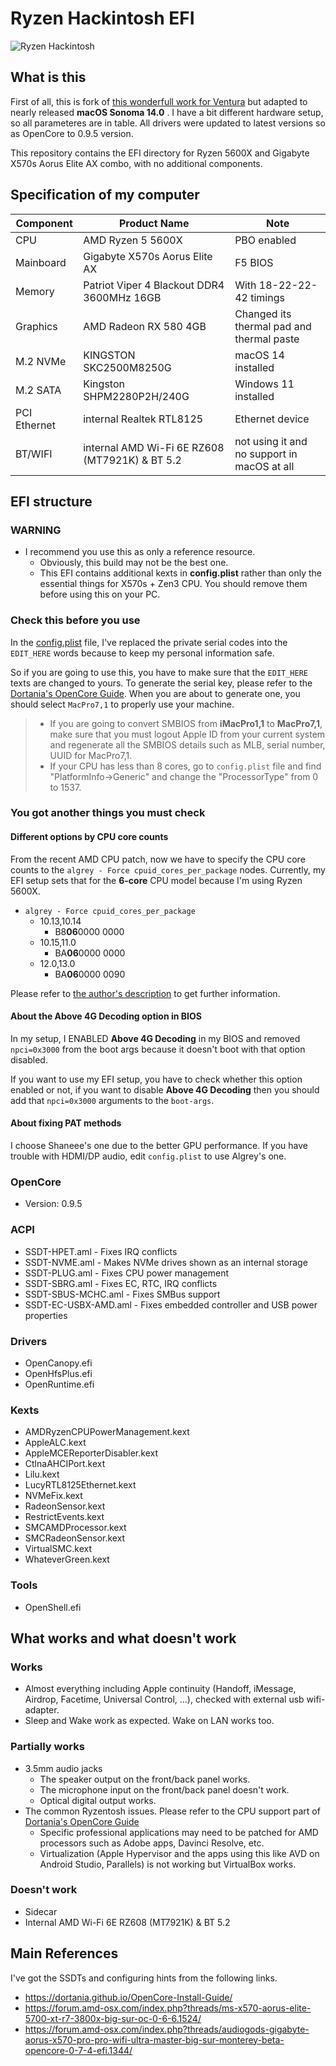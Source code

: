 # Ryzen Hackintosh EFI

![Ryzen Hackintosh](docs/hackintosh_macos_sonoma.png)

## What is this

First of all, this is fork of [this wonderfull work for Ventura](https://github.com/awesometic/hackintosh-gigabyte-x570-aorus-elite/) but adаpted to nearly released **macOS Sonoma 14.0** .
I have a bit different hardware setup, so all parameteres are in table. All drivers were updated to latest versions so as OpenCore to 0.9.5 version.

This repository contains the EFI directory for Ryzen 5600X and Gigabyte X570s Aorus Elite AX combo, with no additional components.

## Specification of my computer

| Component    | Product Name                                     | Note                                           |
|--------------|--------------------------------------------------|------------------------------------------------|
| CPU          | AMD Ryzen 5 5600X                                | PBO enabled                                    |
| Mainboard    | Gigabyte X570s Aorus Elite AX                    | F5 BIOS                                        |
| Memory       | Patriot Viper 4 Blackout DDR4 3600MHz 16GB       | With 18-22-22-42 timings                       |
| Graphics     | AMD Radeon RX 580 4GB                            | Changed its thermal pad and thermal paste      |
| M.2 NVMe     | KINGSTON SKC2500M8250G                           | macOS 14 installed                             |
| M.2 SATA     | Kingston SHPM2280P2H/240G                        | Windows 11 installed                           |
| PCI Ethernet | internal Realtek RTL8125                         | Ethernet device                                |
| BT/WIFI      | internal AMD Wi-Fi 6E RZ608 (MT7921K) & BT 5.2   | not using it and no support in macOS at all    |


## EFI structure

### WARNING

- I recommend you use this as only a reference resource.
  - Obviously, this build may not be the best one.
  - This EFI contains additional kexts in **config.plist** rather than only the essential things for X570s + Zen3 CPU. You should remove them before using this on your PC.

### Check this before you use

In the [config.plist](EFI/OC/config.plist) file, I've replaced the private serial codes into the `EDIT_HERE` words because to keep my personal information safe.

So if you are going to use this, you have to make sure that the `EDIT_HERE` texts are changed to yours. To generate the serial key, please refer to the [Dortania's OpenCore Guide](https://dortania.github.io/OpenCore-Install-Guide/AMD/zen.html#platforminfo). When you are about to generate one, you should select `MacPro7,1` to properly use your machine.

> - If you are going to convert SMBIOS from **iMacPro1,1** to **MacPro7,1**, make sure that you must logout Apple ID from your current system and regenerate all the SMBIOS details such as MLB, serial number, UUID for MacPro7,1.
> - If your CPU has less than 8 cores, go to `config.plist` file and find "PlatformInfo->Generic" and change the "ProcessorType" from 0 to 1537.

### You got another things you must check

#### Different options by CPU core counts

From the recent AMD CPU patch, now we have to specify the CPU core counts to the `algrey - Force cpuid_cores_per_package` nodes. Currently, my EFI setup sets that for the **6-core** CPU model because I'm using Ryzen 5600X.

- `algrey - Force cpuid_cores_per_package`
  - 10.13,10.14
    - B8**06**0000 0000
  - 10.15,11.0
    - BA**06**0000 0000
  - 12.0,13.0
    - BA**06**0000 0090

Please refer to [the author's description](https://github.com/AMD-OSX/AMD_Vanilla#read-me-first) to get further information.

#### About the Above 4G Decoding option in BIOS

In my setup, I ENABLED **Above 4G Decoding** in my BIOS and removed `npci=0x3000` from the boot args because it doesn't boot with that option disabled.

If you want to use my EFI setup, you have to check whether this option enabled or not, if you want to disable **Above 4G Decoding** then you should add that `npci=0x3000` arguments to the `boot-args`.

#### About fixing PAT methods

I choose Shaneee's one due to the better GPU performance. If you have trouble with HDMI/DP audio, edit `config.plist` to use Algrey's one.

### OpenCore

- Version: 0.9.5

### ACPI

- SSDT-HPET.aml - Fixes IRQ conflicts
- SSDT-NVME.aml - Makes NVMe drives shown as an internal storage
- SSDT-PLUG.aml - Fixes CPU power management
- SSDT-SBRG.aml - Fixes EC, RTC, IRQ conflicts
- SSDT-SBUS-MCHC.aml - Fixes SMBus support
- SSDT-EC-USBX-AMD.aml - Fixes embedded controller and USB power properties

### Drivers

- OpenCanopy.efi
- OpenHfsPlus.efi
- OpenRuntime.efi

### Kexts

- AMDRyzenCPUPowerManagement.kext
- AppleALC.kext
- AppleMCEReporterDisabler.kext
- CtlnaAHCIPort.kext
- Lilu.kext
- LucyRTL8125Ethernet.kext
- NVMeFix.kext
- RadeonSensor.kext
- RestrictEvents.kext
- SMCAMDProcessor.kext
- SMCRadeonSensor.kext
- VirtualSMC.kext
- WhateverGreen.kext

### Tools

- OpenShell.efi

## What works and what doesn't work

### Works

- Almost everything including Apple continuity (Handoff, iMessage, Airdrop, Facetime, Universal Control, ...),
  checked with external usb wifi-adapter.
- Sleep and Wake work as expected. Wake on LAN works too.

### Partially works

- 3.5mm audio jacks
  - The speaker output on the front/back panel works.
  - The microphone input on the front/back panel doesn't work.
  - Optical digital output works.
- The common Ryzentosh issues. Please refer to the CPU support part of [Dortania's OpenCore Guide](https://dortania.github.io/OpenCore-Install-Guide/macos-limits.html#cpu-support)
  - Specific professional applications may need to be patched for AMD processors such as Adobe apps, Davinci Resolve, etc.
  - Virtualization (Apple Hypervisor and the apps using this like AVD on Android Studio, Parallels) is not working but VirtualBox works.

### Doesn't work

- Sidecar
- Internal AMD Wi-Fi 6E RZ608 (MT7921K) & BT 5.2

## Main References

I've got the SSDTs and configuring hints from the following links.

- <https://dortania.github.io/OpenCore-Install-Guide/>
- <https://forum.amd-osx.com/index.php?threads/ms-x570-aorus-elite-5700-xt-r7-3800x-big-sur-oc-0-6-6.1524/>
- <https://forum.amd-osx.com/index.php?threads/audiogods-gigabyte-aorus-x570-pro-pro-wifi-ultra-master-big-sur-monterey-beta-opencore-0-7-4-efi.1344/>
